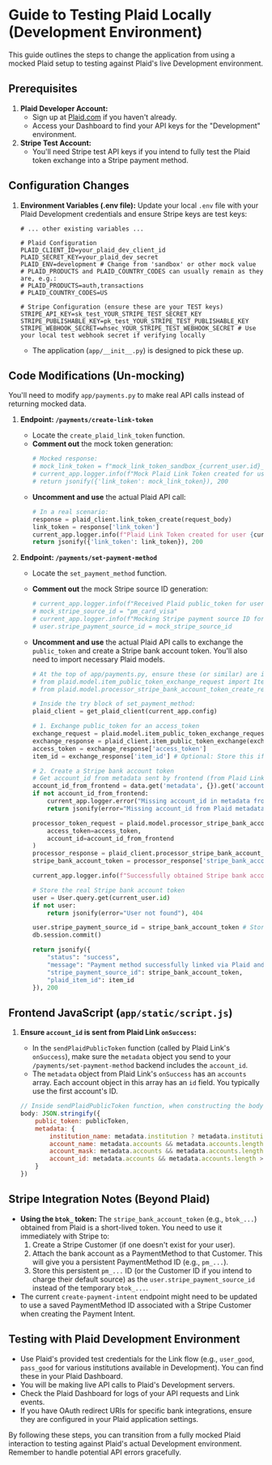 # Guide to Testing Plaid Locally (Development Environment)

This guide outlines the steps to change the application from using a mocked Plaid setup to testing against Plaid's live Development environment.

## Prerequisites

1.  **Plaid Developer Account:**
    *   Sign up at [Plaid.com](https://plaid.com/) if you haven't already.
    *   Access your Dashboard to find your API keys for the "Development" environment.
2.  **Stripe Test Account:**
    *   You'll need Stripe test API keys if you intend to fully test the Plaid token exchange into a Stripe payment method.

## Configuration Changes

1.  **Environment Variables (.env file):**
    Update your local `.env` file with your Plaid Development credentials and ensure Stripe keys are test keys:

    ```env
    # ... other existing variables ...

    # Plaid Configuration
    PLAID_CLIENT_ID=your_plaid_dev_client_id
    PLAID_SECRET_KEY=your_plaid_dev_secret
    PLAID_ENV=development # Change from 'sandbox' or other mock value
    # PLAID_PRODUCTS and PLAID_COUNTRY_CODES can usually remain as they are, e.g.:
    # PLAID_PRODUCTS=auth,transactions
    # PLAID_COUNTRY_CODES=US

    # Stripe Configuration (ensure these are your TEST keys)
    STRIPE_API_KEY=sk_test_YOUR_STRIPE_TEST_SECRET_KEY
    STRIPE_PUBLISHABLE_KEY=pk_test_YOUR_STRIPE_TEST_PUBLISHABLE_KEY
    STRIPE_WEBHOOK_SECRET=whsec_YOUR_STRIPE_TEST_WEBHOOK_SECRET # Use your local test webhook secret if verifying locally
    ```
    *   The application (`app/__init__.py`) is designed to pick these up.

## Code Modifications (Un-mocking)

You'll need to modify `app/payments.py` to make real API calls instead of returning mocked data.

1.  **Endpoint: `/payments/create-link-token`**
    *   Locate the `create_plaid_link_token` function.
    *   **Comment out** the mock token generation:
        ```python
        # Mocked response:
        # mock_link_token = f"mock_link_token_sandbox_{current_user.id}_{uuid.uuid4().hex[:8]}"
        # current_app.logger.info(f"Mock Plaid Link Token created for user {current_user.id}: {mock_link_token}")
        # return jsonify({'link_token': mock_link_token}), 200
        ```
    *   **Uncomment and use** the actual Plaid API call:
        ```python
        # In a real scenario:
        response = plaid_client.link_token_create(request_body)
        link_token = response['link_token']
        current_app.logger.info(f"Plaid Link Token created for user {current_user.id}")
        return jsonify({'link_token': link_token}), 200
        ```

2.  **Endpoint: `/payments/set-payment-method`**
    *   Locate the `set_payment_method` function.
    *   **Comment out** the mock Stripe source ID generation:
        ```python
        # current_app.logger.info(f"Received Plaid public_token for user {current_user.id}: {public_token}")
        # mock_stripe_source_id = "pm_card_visa"
        # current_app.logger.info(f"Mocking Stripe payment source ID for user {current_user.id}: {mock_stripe_source_id}")
        # user.stripe_payment_source_id = mock_stripe_source_id
        ```
    *   **Uncomment and use** the actual Plaid API calls to exchange the `public_token` and create a Stripe bank account token. You'll also need to import necessary Plaid models.

        ```python
        # At the top of app/payments.py, ensure these (or similar) are imported:
        # from plaid.model.item_public_token_exchange_request import ItemPublicTokenExchangeRequest
        # from plaid.model.processor_stripe_bank_account_token_create_request import ProcessorStripeBankAccountTokenCreateRequest

        # Inside the try block of set_payment_method:
        plaid_client = get_plaid_client(current_app.config)

        # 1. Exchange public_token for an access_token
        exchange_request = plaid.model.item_public_token_exchange_request.ItemPublicTokenExchangeRequest(public_token=public_token)
        exchange_response = plaid_client.item_public_token_exchange(exchange_request)
        access_token = exchange_response['access_token']
        item_id = exchange_response['item_id'] # Optional: Store this if you need to manage the Plaid item

        # 2. Create a Stripe bank account token
        # Get account_id from metadata sent by frontend (from Plaid Link's onSuccess)
        account_id_from_frontend = data.get('metadata', {}).get('account_id')
        if not account_id_from_frontend:
            current_app.logger.error("Missing account_id in metadata from Plaid Link onSuccess callback.")
            return jsonify(error="Missing account_id from Plaid metadata"), 400

        processor_token_request = plaid.model.processor_stripe_bank_account_token_create_request.ProcessorStripeBankAccountTokenCreateRequest(
            access_token=access_token,
            account_id=account_id_from_frontend
        )
        processor_response = plaid_client.processor_stripe_bank_account_token_create(processor_token_request)
        stripe_bank_account_token = processor_response['stripe_bank_account_token'] # This is the btok_...

        current_app.logger.info(f"Successfully obtained Stripe bank account token for user {current_user.id}: {stripe_bank_account_token}")

        # Store the real Stripe bank account token
        user = User.query.get(current_user.id)
        if not user:
            return jsonify(error="User not found"), 404

        user.stripe_payment_source_id = stripe_bank_account_token # Store the btok_
        db.session.commit()

        return jsonify({
            "status": "success",
            "message": "Payment method successfully linked via Plaid and Stripe.",
            "stripe_payment_source_id": stripe_bank_account_token,
            "plaid_item_id": item_id
        }), 200
        ```

## Frontend JavaScript (`app/static/script.js`)

1.  **Ensure `account_id` is sent from Plaid Link `onSuccess`:**
    *   In the `sendPlaidPublicToken` function (called by Plaid Link's `onSuccess`), make sure the `metadata` object you send to your `/payments/set-payment-method` backend includes the `account_id`.
    *   The `metadata` object from Plaid Link's `onSuccess` has an `accounts` array. Each account object in this array has an `id` field. You typically use the first account's ID.

    ```javascript
    // Inside sendPlaidPublicToken function, when constructing the body for fetch:
    body: JSON.stringify({
        public_token: publicToken,
        metadata: {
            institution_name: metadata.institution ? metadata.institution.name : null,
            account_name: metadata.accounts && metadata.accounts.length > 0 ? metadata.accounts[0].name : null,
            account_mask: metadata.accounts && metadata.accounts.length > 0 ? metadata.accounts[0].mask : null,
            account_id: metadata.accounts && metadata.accounts.length > 0 ? metadata.accounts[0].id : null // Crucial for creating Stripe token
        }
    })
    ```

## Stripe Integration Notes (Beyond Plaid)

*   **Using the `btok_` token:** The `stripe_bank_account_token` (e.g., `btok_...`) obtained from Plaid is a short-lived token. You need to use it immediately with Stripe to:
    1.  Create a Stripe Customer (if one doesn't exist for your user).
    2.  Attach the bank account as a PaymentMethod to that Customer. This will give you a persistent PaymentMethod ID (e.g., `pm_...`).
    3.  Store this persistent `pm_...` ID (or the Customer ID if you intend to charge their default source) as the `user.stripe_payment_source_id` instead of the temporary `btok_...`.
*   The current `create-payment-intent` endpoint might need to be updated to use a saved PaymentMethod ID associated with a Stripe Customer when creating the Payment Intent.

## Testing with Plaid Development Environment

*   Use Plaid's provided test credentials for the Link flow (e.g., `user_good`, `pass_good` for various institutions available in Development). You can find these in your Plaid Dashboard.
*   You will be making live API calls to Plaid's Development servers.
*   Check the Plaid Dashboard for logs of your API requests and Link events.
*   If you have OAuth redirect URIs for specific bank integrations, ensure they are configured in your Plaid application settings.

By following these steps, you can transition from a fully mocked Plaid interaction to testing against Plaid's actual Development environment. Remember to handle potential API errors gracefully.
